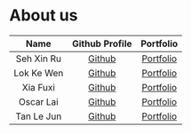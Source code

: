 # About us

 | Name | Github Profile | Portfolio
|:----:|:--------------:|:---------:
| Seh Xin Ru | [Github](https://github.com/xseh) | [Portfolio](./team/xseh.md)
| Lok Ke Wen | [Github](https://github.com/kewenlok) | [Portfolio](./team/kewenlok.md)
| Xia Fuxi | [Github](https://github.com/fupernova) | [Portfolio](./team/fupernova.md)
| Oscar Lai | [Github](https://github.com/oscarlai1998) | [Portfolio](./team/oscarlai1998.md)
| Tan Le Jun | [Github](https://github.com/LJ-37) | [Portfolio](./team/LJ-37.md)
